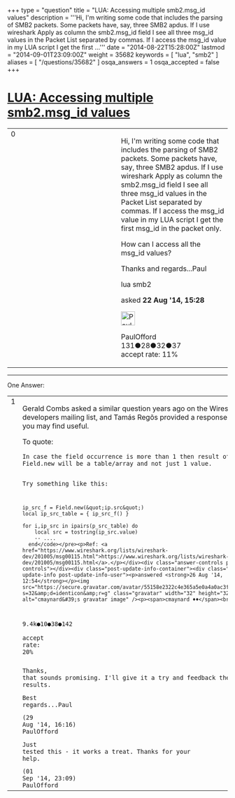 +++
type = "question"
title = "LUA: Accessing multiple smb2.msg_id values"
description = '''Hi, I&#x27;m writing some code that includes the parsing of SMB2 packets. Some packets have, say, three SMB2 apdus. If I use wireshark Apply as column the smb2.msg_id field I see all three msg_id values in the Packet List separated by commas. If I access the msg_id value in my LUA script I get the first ...'''
date = "2014-08-22T15:28:00Z"
lastmod = "2014-09-01T23:09:00Z"
weight = 35682
keywords = [ "lua", "smb2" ]
aliases = [ "/questions/35682" ]
osqa_answers = 1
osqa_accepted = false
+++

<div class="headNormal">

# [LUA: Accessing multiple smb2.msg\_id values](/questions/35682/lua-accessing-multiple-smb2msg_id-values)

</div>

<div id="main-body">

<div id="askform">

<table id="question-table" style="width:100%;"><colgroup><col style="width: 50%" /><col style="width: 50%" /></colgroup><tbody><tr class="odd"><td style="width: 30px; vertical-align: top"><div class="vote-buttons"><span id="post-35682-upvote" class="ajax-command post-vote up" rel="nofollow" title="I like this post (click again to cancel)"> </span><div id="post-35682-score" class="post-score" title="current number of votes">0</div><span id="post-35682-downvote" class="ajax-command post-vote down" rel="nofollow" title="I dont like this post (click again to cancel)"> </span> <span id="favorite-mark" class="ajax-command favorite-mark" rel="nofollow" title="mark/unmark this question as favorite (click again to cancel)"> </span><div id="favorite-count" class="favorite-count"></div></div></td><td><div id="item-right"><div class="question-body"><p>Hi, I'm writing some code that includes the parsing of SMB2 packets. Some packets have, say, three SMB2 apdus. If I use wireshark Apply as column the smb2.msg_id field I see all three msg_id values in the Packet List separated by commas. If I access the msg_id value in my LUA script I get the first msg_id in the packet only.</p><p>How can I access all the msg_id values?</p><p>Thanks and regards...Paul</p></div><div id="question-tags" class="tags-container tags"><span class="post-tag tag-link-lua" rel="tag" title="see questions tagged &#39;lua&#39;">lua</span> <span class="post-tag tag-link-smb2" rel="tag" title="see questions tagged &#39;smb2&#39;">smb2</span></div><div id="question-controls" class="post-controls"></div><div class="post-update-info-container"><div class="post-update-info post-update-info-user"><p>asked <strong>22 Aug '14, 15:28</strong></p><img src="https://secure.gravatar.com/avatar/2e1b4057f2ff59fe059b23cc6571abaf?s=32&amp;d=identicon&amp;r=g" class="gravatar" width="32" height="32" alt="PaulOfford&#39;s gravatar image" /><p><span>PaulOfford</span><br />
<span class="score" title="131 reputation points">131</span><span title="28 badges"><span class="badge1">●</span><span class="badgecount">28</span></span><span title="32 badges"><span class="silver">●</span><span class="badgecount">32</span></span><span title="37 badges"><span class="bronze">●</span><span class="badgecount">37</span></span><br />
<span class="accept_rate" title="Rate of the user&#39;s accepted answers">accept rate:</span> <span title="PaulOfford has 5 accepted answers">11%</span></p></div></div><div id="comments-container-35682" class="comments-container"></div><div id="comment-tools-35682" class="comment-tools"></div><div class="clear"></div><div id="comment-35682-form-container" class="comment-form-container"></div><div class="clear"></div></div></td></tr></tbody></table>

------------------------------------------------------------------------

<div class="tabBar">

<span id="sort-top"></span>

<div class="headQuestions">

One Answer:

</div>

</div>

<span id="35772"></span>

<div id="answer-container-35772" class="answer">

<table style="width:100%;"><colgroup><col style="width: 50%" /><col style="width: 50%" /></colgroup><tbody><tr class="odd"><td style="width: 30px; vertical-align: top"><div class="vote-buttons"><span id="post-35772-upvote" class="ajax-command post-vote up" rel="nofollow" title="I like this post (click again to cancel)"> </span><div id="post-35772-score" class="post-score" title="current number of votes">1</div><span id="post-35772-downvote" class="ajax-command post-vote down" rel="nofollow" title="I dont like this post (click again to cancel)"> </span></div></td><td><div class="item-right"><div class="answer-body"><p>Gerald Combs asked a similar question years ago on the Wireshark developers mailing list, and Tamás Regõs provided a response that you may find useful.</p><p>To quote:</p><pre><code>In case the field occurrence is more than 1 then result of the Field.new will be a table/array and not just 1 value.

Try something like this:

    ip_src_f = Field.new(&quot;ip.src&quot;)
    local ip_src_table = { ip_src_f() }

    for i,ip_src in ipairs(p_src_table) do
        local src = tostring(ip_src.value)
        -- ....
      end</code></pre><p>Ref: <a href="https://www.wireshark.org/lists/wireshark-dev/201005/msg00115.html">https://www.wireshark.org/lists/wireshark-dev/201005/msg00115.html</a>.</p></div><div class="answer-controls post-controls"></div><div class="post-update-info-container"><div class="post-update-info post-update-info-user"><p>answered <strong>26 Aug '14, 12:54</strong></p><img src="https://secure.gravatar.com/avatar/55158e2322c4e365a5e0a4a0ac3fbcef?s=32&amp;d=identicon&amp;r=g" class="gravatar" width="32" height="32" alt="cmaynard&#39;s gravatar image" /><p><span>cmaynard ♦♦</span><br />
<span class="score" title="9361 reputation points"><span>9.4k</span></span><span title="10 badges"><span class="badge1">●</span><span class="badgecount">10</span></span><span title="38 badges"><span class="silver">●</span><span class="badgecount">38</span></span><span title="142 badges"><span class="bronze">●</span><span class="badgecount">142</span></span><br />
<span class="accept_rate" title="Rate of the user&#39;s accepted answers">accept rate:</span> <span title="cmaynard has 108 accepted answers">20%</span></p></div></div><div id="comments-container-35772" class="comments-container"><span id="35884"></span><div id="comment-35884" class="comment"><div id="post-35884-score" class="comment-score"></div><div class="comment-text"><p>Thanks, that sounds promising. I'll give it a try and feedback the results.</p><p>Best regards...Paul</p></div><div id="comment-35884-info" class="comment-info"><span class="comment-age">(29 Aug '14, 16:16)</span> <span class="comment-user userinfo">PaulOfford</span></div></div><span id="35921"></span><div id="comment-35921" class="comment"><div id="post-35921-score" class="comment-score"></div><div class="comment-text"><p>Just tested this - it works a treat. Thanks for your help.</p></div><div id="comment-35921-info" class="comment-info"><span class="comment-age">(01 Sep '14, 23:09)</span> <span class="comment-user userinfo">PaulOfford</span></div></div></div><div id="comment-tools-35772" class="comment-tools"></div><div class="clear"></div><div id="comment-35772-form-container" class="comment-form-container"></div><div class="clear"></div></div></td></tr></tbody></table>

</div>

<div class="paginator-container-left">

</div>

</div>

</div>

